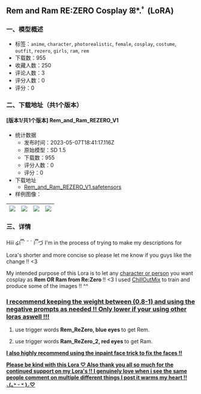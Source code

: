 ## Rem and Ram RE:ZERO Cosplay ꕤ*.ﾟ (LoRA)
### 一、模型概述

- 标签：`anime`, `character`, `photorealistic`, `female`, `cosplay`, `costume`, `outfit`, `rezero`, `girls`, `ram`, `rem`
- 下载数：955
- 收藏人数：250
- 评论人数：3
- 评分人数：0
- 评分：0

### 二、下载地址（共1个版本）

#### [版本1/共1个版本] Rem_and_Ram_REZERO_V1

- 统计数据
  - 发布时间：2023-05-07T18:41:17.116Z
  - 原始模型：SD 1.5
  - 下载数：955
  - 评分人数：0
  - 评分：0
- 下载地址
  - [Rem_and_Ram_REZERO_V1.safetensors](https://civitai.com/api/download/models/65055)
- 样例图像：

| <img src="https://image.civitai.com/xG1nkqKTMzGDvpLrqFT7WA/6a788f50-512f-409d-b3a9-b9381f1c3420/width=450/720026.jpeg" /> | <img src="https://image.civitai.com/xG1nkqKTMzGDvpLrqFT7WA/20f7e2a7-2216-48a0-8a2c-a54e144992cb/width=450/720015.jpeg" /> | <img src="https://image.civitai.com/xG1nkqKTMzGDvpLrqFT7WA/f29c4244-bffa-4f88-b7fa-975886c9418a/width=450/720018.jpeg" /> | <img src="https://image.civitai.com/xG1nkqKTMzGDvpLrqFT7WA/05ff45cd-cf81-45db-933c-4a159d53c165/width=450/720019.jpeg" /> |
| ---- | ---- | ---- | ---- |


### 三、详情
<p>Hiii ໒꒰ྀི´ ˘ ` ꒱ྀིづ I'm in the process of trying to make my descriptions for Lora's shorter and more concise so please let me know if you guys like the change !! &lt;3</p><p></p><p>My intended purpose of this Lora is to let any <u>character or person</u> you want cosplay as <strong>Rem OR Ram from Re:Zero </strong>!! &lt;3 I used <a target="_blank" rel="ugc" href="https://civitai.com/models/6424/chilloutmix">ChillOutMix</a> to train and produce some of the images !! ^^ </p><p></p><h3><strong><u>I recommend keeping the weight between (0.8-1) and using the negative prompts as needed !! Only lower if your using other loras aswell !!!</u></strong></h3><p></p><ol><li><p>use trigger words <strong>Rem_ReZero, blue eyes </strong>to get Rem.</p></li><li><p>use trigger words <strong>Ram_ReZero_2, red eyes </strong>to get Ram.</p></li></ol><p></p><p><strong><u>I also highly recommend using the inpaint face trick to fix the faces !!</u></strong></p><p></p><p><strong><u>Please be kind with this Lora ♡ Also thank you all so much for the continued support on my Lora's !! I genuinely love when i see the same people comment on multiple different things I post it warms my heart !! ⸜(｡˃ ᵕ ˂ )⸝♡</u></strong></p>